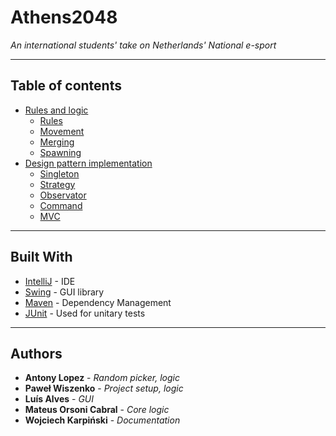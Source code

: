 Athens2048
===

*An international students' take on Netherlands' National e-sport*

---

## Table of contents

* [Rules and logic](./doc/Rulesnlogic.md/)
  * [Rules](./doc/Rulesnlogic.md/#Rules)
  * [Movement](./doc/Rulesnlogic.md/#Movement)
  * [Merging](./doc/Rulesnlogic.md/#Merging)
  * [Spawning](./doc/Rulesnlogic.md/#Spawning)
* [Design pattern implementation](./doc/DPimpl.md/#DP)
  * [Singleton](./doc/DPimpl.md/#Singleton)
  * [Strategy](./doc/DPimpl.md/#Strategy)
  * [Observator](./doc/DPimpl.md/#Observator)
  * [Command](./doc/DPimpl.md/#Command)
  * [MVC](./doc/DPimpl.md/#MVC)

***


## Built With

* [IntelliJ](https://www.jetbrains.com/idea/) - IDE
* [Swing](https://docs.oracle.com/javase/7/docs/api/javax/swing/package-summary.html) - GUI library
* [Maven](https://maven.apache.org/) - Dependency Management
* [JUnit](https://junit.org/) - Used for unitary tests

***

## Authors

* **Antony Lopez** - *Random picker, logic*
* **Paweł Wiszenko** - *Project setup, logic*
* **Luís Alves** - *GUI*
* **Mateus Orsoni Cabral** - *Core logic*
* **Wojciech Karpiński** - *Documentation*
